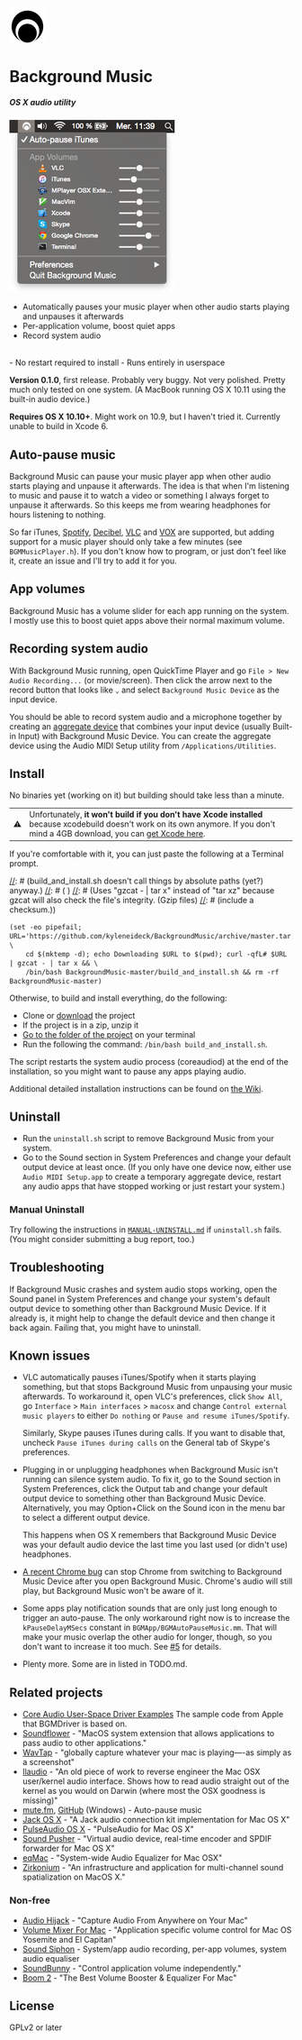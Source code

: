 <!-- vim: set tw=120: -->

![](Images/README/FermataIcon.png)

# Background Music
##### OS X audio utility

![](Images/README/Screenshot.png)

- Automatically pauses your music player when other audio starts playing and unpauses it afterwards
- Per-application volume, boost quiet apps
- Record system audio <br>
<br>
- No restart required to install
- Runs entirely in userspace

**Version 0.1.0**, first release. Probably very buggy. Not very polished. Pretty much only tested on one system. (A
MacBook running OS X 10.11 using the built-in audio device.)

**Requires OS X 10.10+**. Might work on 10.9, but I haven't tried it. Currently unable to build in Xcode 6.

## Auto-pause music

Background Music can pause your music player app when other audio starts playing and unpause it afterwards. The idea is
that when I'm listening to music and pause it to watch a video or something I always forget to unpause it afterwards. So
this keeps me from wearing headphones for hours listening to nothing.

So far iTunes, [Spotify](https://www.spotify.com), [Decibel](http://sbooth.org/Decibel/), [VLC](https://www.videolan.org/vlc/) and
[VOX](http://coppertino.com/vox/mac) are supported, but adding support for a music player should only take a few minutes
(see `BGMMusicPlayer.h`). If you don't know how to program, or just don't feel like it, create an issue and I'll try to
add it for you.

## App volumes

Background Music has a volume slider for each app running on the system. I mostly use this to boost quiet apps above
their normal maximum volume.

## Recording system audio

With Background Music running, open QuickTime Player and go `File > New Audio Recording...` (or movie/screen). Then
click the arrow next to the record button that looks like `⌄` and select `Background Music Device` as the input device.

You should be able to record system audio and a microphone together by creating an [aggregate
device](https://support.apple.com/en-us/HT202000) that combines your input device (usually Built-in Input) with
Background Music Device. You can create the aggregate device using the Audio MIDI Setup utility from
`/Applications/Utilities`.

## Install

No binaries yet (working on it) but building should take less than a minute.

<table>
<tr><td>⚠️</td>
<td>Unfortunately, <strong>it won't build if you don't have Xcode installed</strong> because xcodebuild doesn't work on its own anymore. If you don't mind a 4GB download, you can <a href="https://developer.apple.com/xcode/download/">get Xcode here</a>.</td>
</tr></table>

If you're comfortable with it, you can just paste the following at a Terminal prompt.

[//]: # (Uses /bin/bash instead of just bash on the off chance that someone has a non standard Bash in their $PATH, but)
[//]: # (it doesn't do that for Tar or cURL because I'm fairly sure any versions of them should work here. That said,)
[//]: # (build_and_install.sh doesn't call things by absolute paths (yet?) anyway.)
[//]: # ( )
[//]: # (Uses "gzcat - | tar x" instead of "tar xz" because gzcat will also check the file's integrity. (Gzip files)
[//]: # (include a checksum.))
```shell
(set -eo pipefail; URL='https://github.com/kyleneideck/BackgroundMusic/archive/master.tar.gz'; \
    cd $(mktemp -d); echo Downloading $URL to $(pwd); curl -qfL# $URL | gzcat - | tar x && \
    /bin/bash BackgroundMusic-master/build_and_install.sh && rm -rf BackgroundMusic-master)
```

Otherwise, to build and install everything, do the following:

- Clone or [download](https://github.com/kyleneideck/BackgroundMusic/archive/master.zip) the project
- If the project is in a zip, unzip it
- [Go to the folder of the project](https://github.com/0nn0/terminal-mac-cheatsheet/wiki/Terminal-Cheatsheet-for-Mac-(-basics-)#core-commands) on your terminal
- Run the following the command: `/bin/bash build_and_install.sh`.

The script restarts the system audio process (coreaudiod) at the end of the installation, so you might want to pause any apps playing audio.

Additional detailed installation instructions can be found on [the Wiki](https://github.com/kyleneideck/BackgroundMusic/wiki/Installation).

## Uninstall

- Run the `uninstall.sh` script to remove Background Music from your system.
- Go to the Sound section in System Preferences and change your default output device at least once. (If you only have
  one device now, either use `Audio MIDI Setup.app` to create a temporary aggregate device, restart any audio apps that
  have stopped working or just restart your system.)

### Manual Uninstall

Try following the instructions in [`MANUAL-UNINSTALL.md`](MANUAL-UNINSTALL.md) if `uninstall.sh` fails. (You might
consider submitting a bug report, too.)

## Troubleshooting

If Background Music crashes and system audio stops working, open the Sound panel in System Preferences and change your
system's default output device to something other than Background Music Device. If it already is, it might help to
change the default device and then change it back again. Failing that, you might have to uninstall.

## Known issues

- VLC automatically pauses iTunes/Spotify when it starts playing something, but that stops Background Music from
  unpausing your music afterwards. To workaround it, open VLC's preferences, click `Show All`, go `Interface` > `Main
  interfaces` > `macosx` and change `Control external music players` to either `Do nothing` or `Pause and resume
  iTunes/Spotify`.

  Similarly, Skype pauses iTunes during calls. If you want to disable that, uncheck `Pause iTunes during calls` on the
  General tab of Skype's preferences.
- Plugging in or unplugging headphones when Background Music isn't running can silence system audio. To fix it, go to
  the Sound section in System Preferences, click the Output tab and change your default output device to something other
  than Background Music Device. Alternatively, you may Option+Click on the Sound icon in the menu bar to select a different output device.

  This happens when OS X remembers that Background Music Device was your default audio device the last time you last
  used (or didn't use) headphones.
- [A recent Chrome bug](https://bugs.chromium.org/p/chromium/issues/detail?id=557620) can stop Chrome from switching to
  Background Music Device after you open Background Music. Chrome's audio will still play, but Background Music won't be
  aware of it.
- Some apps play notification sounds that are only just long enough to trigger an auto-pause. The only workaround right
  now is to increase the `kPauseDelayMSecs` constant in `BGMApp/BGMAutoPauseMusic.mm`. That will make your music overlap
  the other audio for longer, though, so you don't want to increase it too much. See
  [#5](https://github.com/kyleneideck/BackgroundMusic/issues/5) for details.
- Plenty more. Some are in listed in TODO.md.

## Related projects

- [Core Audio User-Space Driver
  Examples](https://developer.apple.com/library/mac/samplecode/AudioDriverExamples/Introduction/Intro.html)
  The sample code from Apple that BGMDriver is based on.
- [Soundflower](https://github.com/mattingalls/Soundflower) - "MacOS system extension that allows applications to pass
  audio to other applications."
- [WavTap](https://github.com/pje/WavTap) - "globally capture whatever your mac is playing—-as simply as a screenshot"
- [llaudio](https://github.com/mountainstorm/llaudio) - "An old piece of work to reverse engineer the Mac OSX
  user/kernel audio interface. Shows how to read audio straight out of the kernel as you would on Darwin (where most the
  OSX goodness is missing)"
- [mute.fm](http://www.mute.fm), [GitHub](https://github.com/jaredsohn/mutefm) (Windows) - Auto-pause music
- [Jack OS X](http://www.jackosx.com) - "A Jack audio connection kit implementation for Mac OS X"
- [PulseAudio OS X](https://github.com/zonque/PulseAudioOSX) - "PulseAudio for Mac OS X"
- [Sound Pusher](https://github.com/q-p/SoundPusher) - "Virtual audio device, real-time encoder and SPDIF forwarder for
  Mac OS X"
- [eqMac](http://www.bitgapp.com/eqmac/) - "System-wide Audio Equalizer for Mac OSX"
- [Zirkonium](https://code.google.com/archive/p/zirkonium) - "An infrastructure and application for multi-channel sound
  spatialization on MacOS X."

### Non-free

- [Audio Hijack](https://rogueamoeba.com/audiohijack/) - "Capture Audio From Anywhere on Your Mac"
- [Volume Mixer For Mac](http://www.volumemixer-app.com/) - "Application specific volume control for Mac OS Yosemite and
  El Capitan"
- [Sound Siphon](http://staticz.com) - System/app audio recording, per-app volumes, system audio equaliser
- [SoundBunny](https://www.prosofteng.com/soundbunny-mac-volume-control/) - "Control application volume independently."
- [Boom 2](http://www.globaldelight.com/boom/index.php) - "The Best Volume Booster & Equalizer For Mac"

## License

GPLv2 or later
